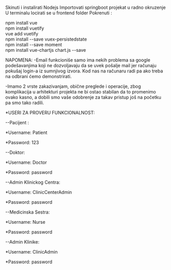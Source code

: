 Skinuti i instalirati Nodejs
Importovati springboot projekat u radno okruzenje 
U terminalu locirati se u frontend folder
Pokrenuti : 

npm install vue   
npm install vuetify    
vue add vuetify    
npm install --save vuex-persistedstate  
npm install --save moment   
npm install vue-chartjs chart.js --save    



NAPOMENA:
-Email funkcioniše samo ima nekih problema sa google podešavanjima koji ne dozvoljavaju da se uvek pošalje mail jer računaju pokušaj login-a iz sumnjivog izvora. Kod nas na računaru radi pa ako treba na odbrani ćemo demonstrirati.

-Imamo 2 vrste zakazivanjam, obične preglede i operacije, zbog komplikacija u arhitekturi projekta ne bi ostao stabilan da to promenimo ovako kasno, a dobili smo vaše odobrenje za takav pristup još na početku pa smo tako radili.

*USERI ZA PROVERU FUNKCIONALNOST:

--Pacijent : 

  *Username: Patient
  
  *Password: 123



--Doktor:

  *Username: Doctor
  
  *Password: password
  
  
  
--Admin Klinickog Centra:

  *Username: ClinicCenterAdmin
  
  *Password: password
  
  
  
--Medicinska Sestra:

  *Username: Nurse
  
  *Password: password
  
  
  
  
--Admin Klinike:

  *Username: ClinicAdmin
  
  *Password: password
  
